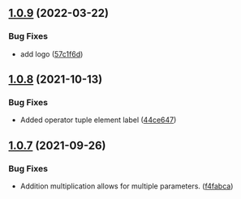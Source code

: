 ## [1.0.9](https://github.com/NickLJudy/numeral-calc/compare/v1.0.8...v1.0.9) (2022-03-22)


### Bug Fixes

* add logo ([57c1f6d](https://github.com/NickLJudy/numeral-calc/commit/57c1f6d4d30ad6189358393dc62667d06aa5158e))

## [1.0.8](https://github.com/NickLJudy/numeral-calc/compare/v1.0.7...v1.0.8) (2021-10-13)


### Bug Fixes

* Added operator tuple element label ([44ce647](https://github.com/NickLJudy/numeral-calc/commit/44ce6473c0e12078eeaed7f664038d1d5c770d66))

## [1.0.7](https://github.com/NickLJudy/numeral-calc/compare/v1.0.6...v1.0.7) (2021-09-26)


### Bug Fixes

* Addition multiplication allows for multiple parameters. ([f4fabca](https://github.com/NickLJudy/numeral-calc/commit/f4fabcab889a104b12bbbbe674dcf264d0e08e9e))

